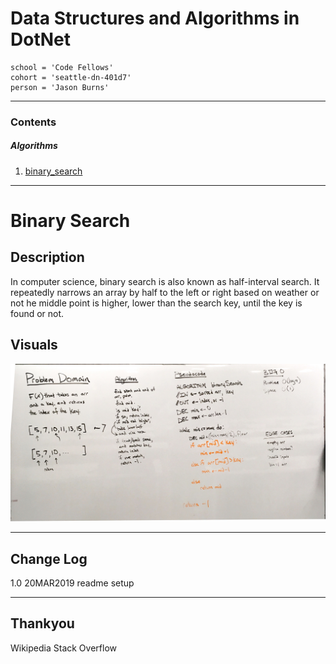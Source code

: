 # Data Structures and Algorithms in DotNet
```
school = 'Code Fellows'
cohort = 'seattle-dn-401d7'
person = 'Jason Burns'
```
------------------------------
<a id="contents"></a>

### Contents <br>

<!-- ##### Data Structures <br>

1. [single_linked_list](#single_linked_list)

##### Sorts <br>

1. [selection_sort](#selection_sort) -->


##### Algorithms <br>

1. [binary_search](#binary_search)

------------------------------

<a id="binary_search"></a>
# Binary Search

## Description
In computer science, binary search is also known as half-interval search.
It repeatedly narrows an array by half to the left or right based on weather or not he middle point is higher, lower than the search key,
until the key is found or not.

## Visuals
![whiteboard](https://github.com/jasonb315/data-structures-and-algorithms-dn/blob/master/assets/binary_search.jpg)

<!--
##### Method

*description*
![name](https://github.com/jasonb315/data-structures-and-algorithms-dn/blob/master/assets/[name].jpg)

##### Method

*description*
![name](https://github.com/jasonb315/data-structures-and-algorithms-dn/blob/master/assets/[name].jpg)

##### Method

*description*
![name](https://github.com/jasonb315/data-structures-and-algorithms-dn/blob/master/assets/[name].jpg)
-->

------------------------------

## Change Log
1.0 20MAR2019 readme setup

------------------------------

## Thankyou

Wikipedia
Stack Overflow

<!-- 
## Methods

| Method | Summary | Big O Time | Big O Space | Example | 
| :----------- | :----------- | :-------------: | :-------------: | :----------- |
| Insert | Adds a new `Node` to the `Linked List` | O(1) | O(1) | myList.Insert(99) |
| Includes | Takes in a value and returns a boolean depending on if the value is in the `LinkedList` | O(n) | O(1) | myList.Includes(99) |
| Print | Prints the `Linked List` to the console | O(n) | O(1) | myList.Print() | -->